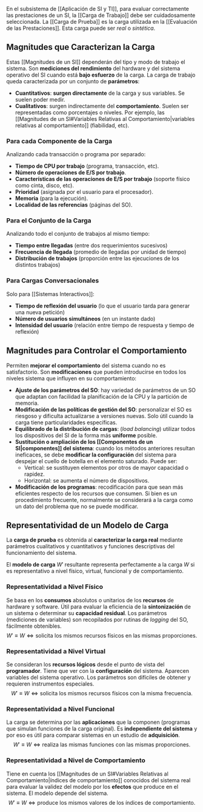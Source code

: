 En el subsistema de [[Aplicación de SI y TI]], para evaluar correctamente las prestaciones de un SI, la [[Carga de Trabajo]] debe ser cuidadosamente seleccionada. La [[Carga de Prueba]] es la carga utilizada en la [[Evaluación de las Prestaciones]]. Esta carga puede ser _real_ o _sintética_.

## Magnitudes que Caracterizan la Carga

Estas [[Magnitudes de un SI]] dependerán del tipo y modo de trabajo el sistema. Son **mediciones del rendimiento** del hardware y del sistema operativo del SI cuando está **bajo esfuerzo** de la carga. La carga de trabajo queda caracterizada por un conjunto de **parámetros**:

- **Cuantitativos**: **surgen directamente** de la carga y sus variables. Se suelen poder medir.
- **Cualitativos**: surgen indirectamente del **comportamiento**. Suelen ser representadas como porcentajes o niveles. Por ejemplo, las [[Magnitudes de un SI#Variables Relativas al Comportamiento|variables relativas al comportamiento]] (fiabilidad, etc).

### Para cada Componente de la Carga

Analizando cada transacción o programa por separado:

- **Tiempo de CPU por trabajo** (programa, transacción, etc).
- **Número de operaciones de E/S por trabajo**.
- **Características de las operaciones de E/S por trabajo** (soporte físico como cinta, disco, etc).
- **Prioridad** (asignada por el usuario para el procesador).
- **Memoria** (para la ejecución).
- **Localidad de las referencias** (páginas del SO).

### Para el Conjunto de la Carga

Analizando todo el conjunto de trabajos al mismo tiempo:

- **Tiempo entre llegadas** (entre dos requerimientos sucesivos)
- **Frecuencia de llegada** (promedio de llegadas por unidad de tiempo)
- **Distribución de trabajos** (proporción entre las ejecuciones de los distintos trabajos)

### Para Cargas Conversacionales

Solo para [[Sistemas Interactivos]]:

- **Tiempo de reflexión del usuario** (lo que el usuario tarda para generar una nueva petición)
- **Número de usuarios simultáneos** (en un instante dado)
- **Intensidad del usuario** (relación entre tiempo de respuesta y tiempo de reflexión)

## Magnitudes para Controlar el Comportamiento

Permiten **mejorar el comportamiento** del sistema cuando no es satisfactorio. Son **modificaciones** que pueden introducirse en todos los niveles sistema que influyen en su comportamiento:

- **Ajuste de los parámetros del SO**: hay variedad de parámetros de un SO que adaptan con facilidad la planificación de la CPU y la partición de memoria.
- **Modificación de las políticas de gestión del SO**: personalizar el SO es riesgoso y dificulta actualizarse a versiones nuevas. Solo útil cuando la carga tiene particularidades específicas.
- **Equilibrado de la distribución de cargas**: (_load balancing_) utilizar todos los dispositivos del SI de la forma más **uniforme** posible.
- **Sustitución o ampliación de los [[Componentes de un SI|componentes]] del sistema**: cuando los métodos anteriores resultan ineficaces, se debe **modificar la configuración** del sistema para despejar el cuello de botella en el elemento saturado. Puede ser:
  - Vertical: se sustituyen elementos por otros de mayor capacidad o rapidez.
  - Horizontal: se aumenta el número de dispositivos.
- **Modificación de los programas**: recodificación para que sean más eficientes respecto de los recursos que consumen. Si bien es un procedimiento frecuente, normalmente se considerará a la carga como un dato del problema que no se puede modificar.

## Representatividad de un Modelo de Carga

La **carga de prueba** es obtenida al **caracterizar la carga real** mediante parámetros cualitativos y cuantitativos y funciones descriptivas del funcionamiento del sistema.

El **modelo de carga** $W'$ resultante representa perfectamente a la carga $W$ si es representativo a nivel físico, virtual, funcional y de comportamiento.

### Representatividad a Nivel Físico

Se basa en los **consumos** absolutos o unitarios de los **recursos** de hardware y software. Útil para evaluar la eficiencia de la **sintonización** de un sistema o determinar su **capacidad residual**. Los parámetros (mediciones de variables) son recopilados por rutinas de _logging_ del SO, fácilmente obtenibles.
$$W' \equiv  W \iff \mbox{solicita los mismos recursos físicos en las mismas proporciones.}$$

### Representatividad a Nivel Virtual

Se consideran los **recursos lógicos** desde el punto de vista del **programador**. Tiene que ver con la **configuración** del sistema. Aparecen variables del sistema operativo. Los parámetros son difíciles de obtener y requieren instrumentos especiales.
$$W' \equiv  W \iff \mbox{solicita los mismos recursos físicos con la misma frecuencia.} $$

### Representatividad a Nivel Funcional

La carga se determina por las **aplicaciones** que la componen (programas que simulan funciones de la carga original). Es **independiente del sistema** y por eso es útil para comparar sistemas en un estudio de **adquisición**.
$$W' \equiv  W \iff \mbox{realiza las mismas funciones con las mismas proporciones.} $$

### Representatividad a Nivel de Comportamiento

Tiene en cuenta los [[Magnitudes de un SI#Variables Relativas al Comportamiento|índices de comportamiento]] conocidos del sistema real para evaluar la validez del modelo por los **efectos** que produce en el sistema. El modelo depende del sistema.
$$W' \equiv  W \iff \mbox{produce los mismos valores de los índices de comportamiento.} $$
